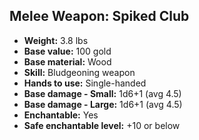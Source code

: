 ## Melee Weapon: Spiked Club

- **Weight:** 3.8 lbs
- **Base value:** 100 gold
- **Base material:** Wood
- **Skill:** Bludgeoning weapon
- **Hands to use:** Single-handed
- **Base damage - Small:** 1d6+1 (avg 4.5)
- **Base damage - Large:** 1d6+1 (avg 4.5)
- **Enchantable:** Yes
- **Safe enchantable level:** +10 or below
